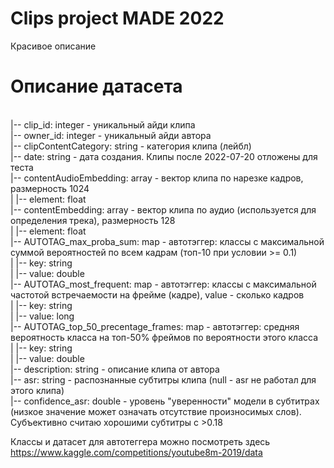 # Clips project MADE 2022
Красивое описание

# Описание датасета

 <br />|-- clip_id: integer - уникальный айди клипа
 <br />|-- owner_id: integer - уникальный айди автора
 <br />|-- clipContentCategory: string - категория клипа (лейбл)
 <br />|-- date: string - дата создания. Клипы после 2022-07-20 отложены для теста
 <br />|-- contentAudioEmbedding: array - вектор клипа по нарезке кадров, размерность 1024
 <br />|    |-- element: float 
 <br />|-- contentEmbedding: array - вектор клипа по аудио (используется для определения трека), размерность 128
 <br />|    |-- element: float 
 <br />|-- AUTOTAG_max_proba_sum: map - автотэггер: классы с максимальной суммой вероятностей по всем кадрам (топ-10 при условии >= 0.1)
 <br />|    |-- key: string
 <br />|    |-- value: double 
 <br />|-- AUTOTAG_most_frequent: map - автотэггер: классы с максимальной частотой встречаемости на фрейме (кадре), value - сколько кадров
 <br />|    |-- key: string
 <br />|    |-- value: long 
 <br />|-- AUTOTAG_top_50_precentage_frames: map - автотэггер: средняя вероятность класса на топ-50% фреймов по вероятности этого класса
 <br />|    |-- key: string
 <br />|    |-- value: double 
 <br />|-- description: string - описание клипа от автора
 <br />|-- asr: string - распознанные субтитры клипа (null - asr не работал для этого клипа)
 <br />|-- confidence_asr: double - уровень "уверенности" модели в субтитрах (низкое значение может означать отсутствие произносимых слов). Субъективно считаю хорошими субтитры с >0.18
 
 
 Классы и датасет для автотеггера можно посмотреть здесь https://www.kaggle.com/competitions/youtube8m-2019/data
 
 
 
 
